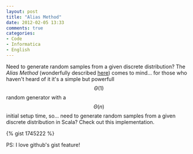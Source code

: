 ```yaml
---
layout: post
title: "Alias Method"
date: 2012-02-05 13:33
comments: true
categories:
- Code
- Informatica
- English
---
```


Need to generate random samples from a given discrete distribution?
The *Alias Method*
(wonderfully described [here](http://www.keithschwarz.com/darts-dice-coins/))
comes to mind... for those who haven't heard of it it's a simple but powerfull
$$\Theta(1)$$ random generator with a $$\Theta(n)$$ initial setup time,
so... need to generate random samples from a given discrete distribution
in Scala?
Check out this implementation.

{% gist 1745222 %}

PS: I love github's gist feature!
